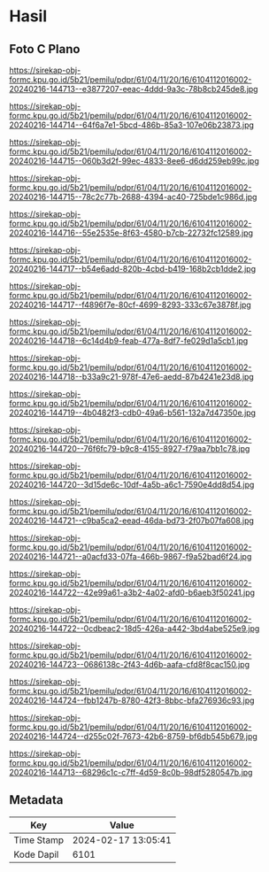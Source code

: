 # Hasil

## Foto C Plano

https://sirekap-obj-formc.kpu.go.id/5b21/pemilu/pdpr/61/04/11/20/16/6104112016002-20240216-144713--e3877207-eeac-4ddd-9a3c-78b8cb245de8.jpg

https://sirekap-obj-formc.kpu.go.id/5b21/pemilu/pdpr/61/04/11/20/16/6104112016002-20240216-144714--64f6a7e1-5bcd-486b-85a3-107e06b23873.jpg

https://sirekap-obj-formc.kpu.go.id/5b21/pemilu/pdpr/61/04/11/20/16/6104112016002-20240216-144715--060b3d2f-99ec-4833-8ee6-d6dd259eb99c.jpg

https://sirekap-obj-formc.kpu.go.id/5b21/pemilu/pdpr/61/04/11/20/16/6104112016002-20240216-144715--78c2c77b-2688-4394-ac40-725bde1c986d.jpg

https://sirekap-obj-formc.kpu.go.id/5b21/pemilu/pdpr/61/04/11/20/16/6104112016002-20240216-144716--55e2535e-8f63-4580-b7cb-22732fc12589.jpg

https://sirekap-obj-formc.kpu.go.id/5b21/pemilu/pdpr/61/04/11/20/16/6104112016002-20240216-144717--b54e6add-820b-4cbd-b419-168b2cb1dde2.jpg

https://sirekap-obj-formc.kpu.go.id/5b21/pemilu/pdpr/61/04/11/20/16/6104112016002-20240216-144717--f4896f7e-80cf-4699-8293-333c67e3878f.jpg

https://sirekap-obj-formc.kpu.go.id/5b21/pemilu/pdpr/61/04/11/20/16/6104112016002-20240216-144718--6c14d4b9-feab-477a-8df7-fe029d1a5cb1.jpg

https://sirekap-obj-formc.kpu.go.id/5b21/pemilu/pdpr/61/04/11/20/16/6104112016002-20240216-144718--b33a9c21-978f-47e6-aedd-87b4241e23d8.jpg

https://sirekap-obj-formc.kpu.go.id/5b21/pemilu/pdpr/61/04/11/20/16/6104112016002-20240216-144719--4b0482f3-cdb0-49a6-b561-132a7d47350e.jpg

https://sirekap-obj-formc.kpu.go.id/5b21/pemilu/pdpr/61/04/11/20/16/6104112016002-20240216-144720--76f6fc79-b9c8-4155-8927-f79aa7bb1c78.jpg

https://sirekap-obj-formc.kpu.go.id/5b21/pemilu/pdpr/61/04/11/20/16/6104112016002-20240216-144720--3d15de6c-10df-4a5b-a6c1-7590e4dd8d54.jpg

https://sirekap-obj-formc.kpu.go.id/5b21/pemilu/pdpr/61/04/11/20/16/6104112016002-20240216-144721--c9ba5ca2-eead-46da-bd73-2f07b07fa608.jpg

https://sirekap-obj-formc.kpu.go.id/5b21/pemilu/pdpr/61/04/11/20/16/6104112016002-20240216-144721--a0acfd33-07fa-466b-9867-f9a52bad6f24.jpg

https://sirekap-obj-formc.kpu.go.id/5b21/pemilu/pdpr/61/04/11/20/16/6104112016002-20240216-144722--42e99a61-a3b2-4a02-afd0-b6aeb3f50241.jpg

https://sirekap-obj-formc.kpu.go.id/5b21/pemilu/pdpr/61/04/11/20/16/6104112016002-20240216-144722--0cdbeac2-18d5-426a-a442-3bd4abe525e9.jpg

https://sirekap-obj-formc.kpu.go.id/5b21/pemilu/pdpr/61/04/11/20/16/6104112016002-20240216-144723--0686138c-2f43-4d6b-aafa-cfd8f8cac150.jpg

https://sirekap-obj-formc.kpu.go.id/5b21/pemilu/pdpr/61/04/11/20/16/6104112016002-20240216-144724--fbb1247b-8780-42f3-8bbc-bfa276936c93.jpg

https://sirekap-obj-formc.kpu.go.id/5b21/pemilu/pdpr/61/04/11/20/16/6104112016002-20240216-144724--d255c02f-7673-42b6-8759-bf6db545b679.jpg

https://sirekap-obj-formc.kpu.go.id/5b21/pemilu/pdpr/61/04/11/20/16/6104112016002-20240216-144713--68296c1c-c7ff-4d59-8c0b-98df5280547b.jpg


## Metadata

| Key        | Value               |
| ---------- | ------------------- |
| Time Stamp | 2024-02-17 13:05:41 |
| Kode Dapil | 6101                |



